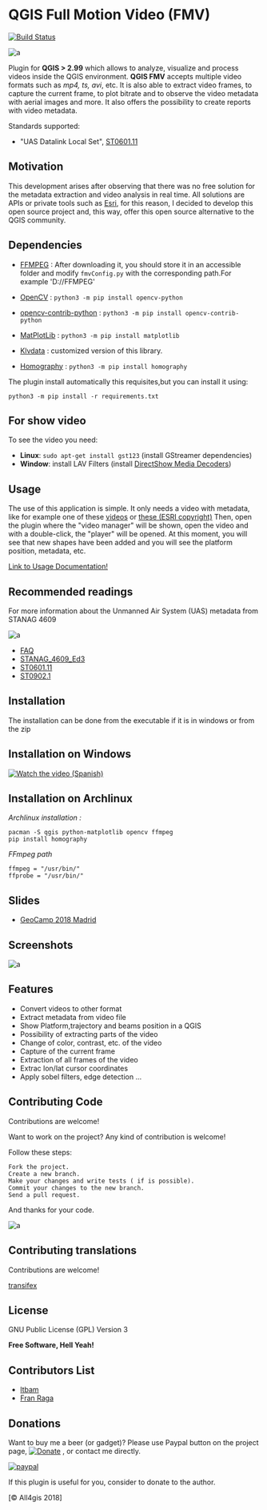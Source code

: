 # QGIS Full Motion Video (FMV) #

[![Build Status](https://travis-ci.org/All4Gis/QGISFMV.svg?branch=master)](https://travis-ci.org/All4Gis/QGISFMV)

![a](images/banner.png)

Plugin for **QGIS > 2.99** which allows to analyze, visualize and process videos inside the QGIS environment. **QGIS FMV** accepts multiple video formats such as _mp4, ts, avi_, etc. It is also able to extract video frames, to capture the current frame, to plot bitrate and to observe the video metadata with aerial images and more. It also offers the possibility to create reports with video metadata.

Standards supported:

  - "UAS Datalink Local Set", [ST0601.11](http://www.gwg.nga.mil/misb/docs/standards/ST0601.11.pdf)

  
## Motivation

This development arises after observing that there was no free solution for the metadata extraction and video analysis in real time. All solutions are APIs or private tools such as
[Esri](http://www.esri.com/products/arcgis-capabilities/imagery/full-motion-video),
for this reason, I decided to develop this open source project and, this way, offer this open source alternative to the QGIS community.


## Dependencies

* [FFMPEG](http://ffmpeg.org/download.html) : After downloading it, you should store it in an accessible folder and modify `fmvConfig.py` with the corresponding path.For example 'D://FFMPEG'

* [OpenCV](https://opencv.org/) : `python3 -m pip install opencv-python`

* [opencv-contrib-python](https://pypi.org/project/opencv-contrib-python/) : `python3 -m pip install opencv-contrib-python`

* [MatPlotLib](https://matplotlib.org/) : `python3 -m pip install matplotlib`

* [Klvdata](https://github.com/paretech/klvdata) : customized version of this library.

* [Homography](https://github.com/satellogic/homography) : `python3 -m pip install homography`

The plugin install automatically this requisites,but you can install it using:

`python3 -m pip install -r requirements.txt`


## For show video

To see the video you need:

  - **Linux**: `sudo apt-get install gst123` (install GStreamer dependencies)
  - **Window**: install LAV Filters (install <a href="https://github.com/Nevcairiel/LAVFilters/releases" target="_blank">DirectShow Media Decoders</a>) 


## Usage

The use of this application is simple.
It only needs a video with metadata, like for example one of these [videos](http://samples.ffmpeg.org/MPEG2/mpegts-klv/) or [these (ESRI copyright)](https://drive.google.com/open?id=1-B2uaW7_cfYZohZYFozrgBhIaztI1MSP)
Then, open the plugin where the "video manager" will be shown, open the video and with a double-click, the "player" will be opened. 
At this moment, you will see that new shapes have been added and you will see the platform position, metadata, etc.

[Link to Usage Documentation!](https://all4gis.github.io/QGISFMV/Using)


## Recommended readings

For more information about the Unmanned Air System (UAS) metadata from STANAG 4609

![a](images/demux.png)

* <a href="http://www.gwg.nga.mil/misb/faq.html" target="_blank">FAQ</a>
* <a href="http://www.gwg.nga.mil/misb/docs/nato_docs/STANAG_4609_Ed3.pdf" target="_blank">STANAG_4609_Ed3</a>
* <a href="http://www.gwg.nga.mil/misb/docs/standards/ST0601.11.pdf" target="_blank">ST0601.11</a>
* <a href="http://www.gwg.nga.mil/misb/docs/standards/ST0902.1.pdf" target="_blank">ST0902.1</a>

## Installation

The installation can be done from the executable if it is in windows or from the zip

## Installation on Windows

[![Watch the video (Spanish)](https://i.imgur.com/vXpMJhS.png)](https://youtu.be/9C973pz5i6k "Como usa QGISFMV en windows")

## Installation on Archlinux

_Archlinux installation :_ 
```
pacman -S qgis python-matplotlib opencv ffmpeg 
pip install homography
```

_FFmpeg path_
```
ffmpeg = "/usr/bin/"
ffprobe = "/usr/bin/"
```

## Slides

* [GeoCamp 2018 Madrid](https://slides.com/franraga/qgis-fmv/fullscreen)

## Screenshots

![a](images/Screenshot0.png)


## Features

- Convert videos to other format
- Extract metadata from video file
- Show Platform,trajectory and beams position in a QGIS
- Possibility of extracting parts of the video
- Change of color, contrast, etc. of the video
- Capture of the current frame
- Extraction of all frames of the video
- Extrac lon/lat cursor coordinates
- Apply sobel filters, edge detection ...


## Contributing Code

Contributions are welcome!

Want to work on the project? Any kind of contribution is welcome!

Follow these steps:

	Fork the project.
	Create a new branch.
	Make your changes and write tests ( if is possible).
	Commit your changes to the new branch.
	Send a pull request.
	
And thanks for your code.

![a](images/thanks.gif)

## Contributing translations

Contributions are welcome!

[transifex](https://www.transifex.com/all4gis/QGISFMV/)


## License

GNU Public License (GPL) Version 3

**Free Software, Hell Yeah!**


## Contributors List  

* <a href="https://github.com/ltbam" target="_blank">ltbam</a>
* <a href="https://all4gis.github.io//" target="_blank">Fran Raga</a>


## Donations

Want to buy me a beer (or gadget)? Please use Paypal button on the project page, [![Donate](https://img.shields.io/badge/Donate-PayPal-green.svg)](https://www.paypal.me/all4gis) , or contact me directly.

[![paypal](https://www.paypalobjects.com/en_US/i/btn/btn_donateCC_LG.gif)](https://www.paypal.com/cgi-bin/webscr?button=donate&business=5329N9XX4WQHY&item_name=QGIS+FMV+Plugin&quantity=&amount=&currency_code=EUR&shipping=&tax=&notify_url=&cmd=_donations&bn=JavaScriptButton_donate&env=www)
 
If this plugin is useful for you, consider to donate to the author.


[© All4gis 2018]



